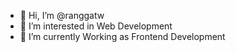 - 👋 Hi, I’m @ranggatw
- 👀 I’m interested in Web Development
- 🌱 I’m currently Working as Frontend Development

<!---
ranggatw/ranggatw is a ✨ special ✨ repository because its `README.md` (this file) appears on your GitHub profile.
You can click the Preview link to take a look at your changes.
--->
